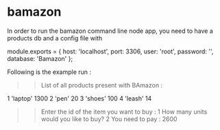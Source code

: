 # bamazon

In order to run the bamazon command line node app, you need to have a products db and a config file with 

module.exports = {
  host: 'localhost',
  port: 3306,
  user: 'root',
  password: '',
  database: 'Bamazon'
};

Following is the example run :

 >> List of all products present with BAmazon : 

1 'laptop' 1300
2 'pen' 20
3 'shoes' 100
4 'leash' 14
>> Enter the id of the item you want to buy : 
 1
>> How many units would you like to buy? 
 2
>> You need to pay : 2600
